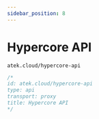 ```yaml
---
sidebar_position: 8
---
```


# Hypercore API

`atek.cloud/hypercore-api`



```typescript
/*
id: atek.cloud/hypercore-api
type: api
transport: proxy
title: Hypercore API
*/

```
